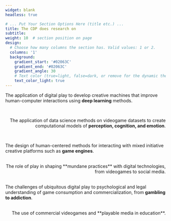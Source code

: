 ```yaml
---
widget: blank
headless: true

# ... Put Your Section Options Here (title etc.) ...
title: The CDP does research on
subtitle:
weight: 10  # section position on page
design:
  # Choose how many columns the section has. Valid values: 1 or 2.
  columns: '1'
  background:
    gradient_start: '#02063C'
    gradient_end: '#02063C'
    gradient_angle: 30
    # Text color (true=light, false=dark, or remove for the dynamic theme color).
    text_color_light: true
---
```


The application of digital play to develop creative machines that improve human-computer interactions using **deep learning** methods.

<br />

<div style="text-align: right">

The application of data science methods on videogame datasets to create computational models of **perception, cognition, and emotion**.

<br />
</div>

The design of human-centered methods for interacting with mixed initiative creative platforms such as **game engines**.

<br />
<div style="text-align: right">
The role of play in shaping **mundane practices** with digital technologies, from videogames to social media.
</div>
<br />

The challenges of ubiquitous digital play to psychological and legal understanding of game consumption and commercialization, from **gambling to addiction**.

<br />
<div style="text-align: right">
The use of commercial videogames and **playable media in education**.
</div>